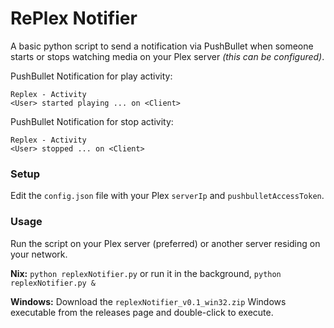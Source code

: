 # RePlex Notifier

A basic python script to send a notification via PushBullet when someone starts or stops watching media on your Plex server _(this can be configured)_.

PushBullet Notification for play activity:

```
Replex - Activity
<User> started playing ... on <Client>
```

PushBullet Notification for stop activity:

```
Replex - Activity
<User> stopped ... on <Client>
```

### Setup

Edit the `config.json` file with your Plex `serverIp` and `pushbulletAccessToken`.

### Usage

Run the script on your Plex server (preferred) or another server residing on your network.

**Nix:** `python replexNotifier.py` or run it in the background, `python replexNotifier.py &`

**Windows:** Download the `replexNotifier_v0.1_win32.zip` Windows executable from the releases page and double-click to execute.
